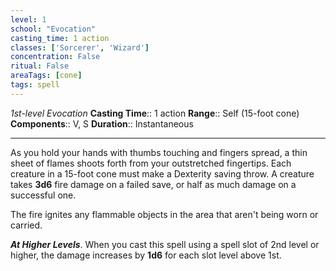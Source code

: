 ```yaml
---
level: 1
school: "Evocation"
casting_time: 1 action
classes: ['Sorcerer', 'Wizard']
concentration: False
ritual: False
areaTags: [cone]
tags: spell
---
```


_1st-level Evocation_
**Casting Time**:: 1 action
**Range**:: Self (15-foot cone)
**Components**:: V, S
**Duration**:: Instantaneous

---

As you hold your hands with thumbs touching and fingers spread, a thin sheet of flames shoots forth from your outstretched fingertips. Each creature in a 15-foot cone must make a Dexterity saving throw. A creature takes **3d6** fire damage on a failed save, or half as much damage on a successful one.

The fire ignites any flammable objects in the area that aren't being worn or carried.


**_At Higher Levels_**. When you cast this spell using a spell slot of 2nd level or higher, the damage increases by **1d6** for each slot level above 1st.


